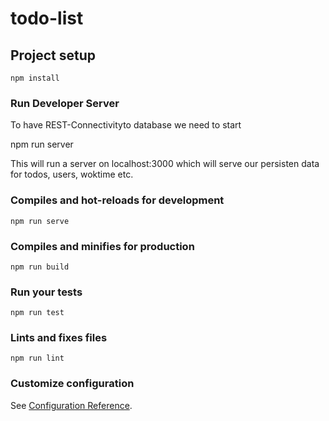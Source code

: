 # todo-list

## Project setup
```
npm install

```

### Run Developer Server

To have REST-Connectivityto database we need to start

npm run server 

This will run a server on localhost:3000 which will serve our persisten data for todos, users, woktime etc.

### Compiles and hot-reloads for development
```
npm run serve
```

### Compiles and minifies for production
```
npm run build
```

### Run your tests
```
npm run test
```

### Lints and fixes files
```
npm run lint
```

### Customize configuration
See [Configuration Reference](https://cli.vuejs.org/config/).
